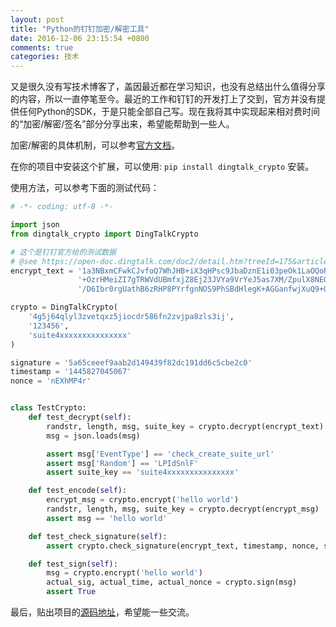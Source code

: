 ```yaml
---
layout: post
title: "Python的钉钉加密/解密工具"
date: 2016-12-06 23:15:54 +0800
comments: true
categories: 技术
---
```


又是很久没有写技术博客了，盖因最近都在学习知识，也没有总结出什么值得分享的内容，所以一直停笔至今。最近的工作和钉钉的开发打上了交到，官方并没有提供任何Python的SDK，于是只能全部自己写。现在我将其中实现起来相对费时间的“加密/解密/签名”部分分享出来，希望能帮助到一些人。

加密/解密的具体机制，可以参考[官方文档]( https://open-doc.dingtalk.com/doc2/detail.htm?treeId=175&articleId=104945&docType=1#s14)。

在你的项目中安装这个扩展，可以使用: `pip install dingtalk_crypto` 安装。

使用方法，可以参考下面的测试代码：

``` python
# -*- coding: utf-8 -*-

import json
from dingtalk_crypto import DingTalkCrypto

# 这个是钉钉官方给的测试数据
# @see https://open-doc.dingtalk.com/doc2/detail.htm?treeId=175&articleId=104945&docType=1#s14
encrypt_text = '1a3NBxmCFwkCJvfoQ7WhJHB+iX3qHPsc9JbaDznE1i03peOk1LaOQoRz3+nlyGNhwmwJ3vDMG' \
               '+OzrHMeiZI7gTRWVdUBmfxjZ8Ej23JVYa9VrYeJ5as7XM/ZpulX8NEQis44w53h1qAgnC3PRzM7Zc' \
               '/D6Ibr0rgUathB6zRHP8PYrfgnNOS9PhSBdHlegK+AGGanfwjXuQ9+0pZcy0w9lQ=='

crypto = DingTalkCrypto(
    '4g5j64qlyl3zvetqxz5jiocdr586fn2zvjpa8zls3ij',
    '123456',
    'suite4xxxxxxxxxxxxxxx'
)

signature = '5a65ceeef9aab2d149439f82dc191dd6c5cbe2c0'
timestamp = '1445827045067'
nonce = 'nEXhMP4r'


class TestCrypto:
    def test_decrypt(self):
        randstr, length, msg, suite_key = crypto.decrypt(encrypt_text)
        msg = json.loads(msg)

        assert msg['EventType'] == 'check_create_suite_url'
        assert msg['Random'] == 'LPIdSnlF'
        assert suite_key == 'suite4xxxxxxxxxxxxxxx'

    def test_encode(self):
        encrypt_msg = crypto.encrypt('hello world')
        randstr, length, msg, suite_key = crypto.decrypt(encrypt_msg)
        assert msg == 'hello world'

    def test_check_signature(self):
        assert crypto.check_signature(encrypt_text, timestamp, nonce, signature)

    def test_sign(self):
        msg = crypto.encrypt('hello world')
        actual_sig, actual_time, actual_nonce = crypto.sign(msg)
        assert True
```

最后，贴出项目的[源码地址](https://github.com/zgs225/dingtalk_crypto)，希望能一些交流。
